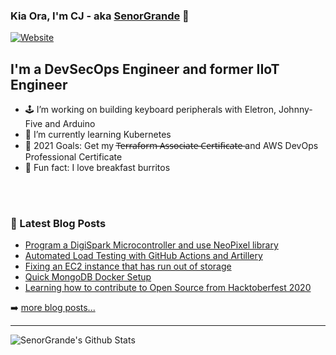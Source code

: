 ### Kia Ora, I'm CJ - aka [SenorGrande][website] 👋

[![Website](https://img.shields.io/website?label=senorgrande.github.io&style=for-the-badge&url=https%3A%2F%2Fsenorgrande.github.io)](https://senorgrande.github.io)

## I'm a DevSecOps Engineer and former IIoT Engineer

- 🕹️ I’m working on building keyboard peripherals with Eletron, Johnny-Five and Arduino
- 🔭 I’m currently learning Kubernetes
- 🥅 2021 Goals: Get my T̶e̶r̶r̶a̶f̶o̶r̶m̶ ̶A̶s̶s̶o̶c̶i̶a̶t̶e̶ ̶C̶e̶r̶t̶i̶f̶i̶c̶a̶t̶e̶  and AWS DevOps Professional Certificate
- 🌯 Fun fact: I love breakfast burritos

<br />
<br />

### 📕 Latest Blog Posts

<!-- BLOG-POST-LIST:START -->
- [Program a DigiSpark Microcontroller and use NeoPixel library](https://connor-hewett.medium.com/program-a-digispark-microcontroller-and-use-neopixel-library-81fc368d5a1a?source=rss-1b88832fa9b8------2)
- [Automated Load Testing with GitHub Actions and Artillery](https://connor-hewett.medium.com/automated-load-testing-with-github-actions-and-artillery-2e8cc95ed499?source=rss-1b88832fa9b8------2)
- [Fixing an EC2 instance that has run out of storage](https://connor-hewett.medium.com/fixing-an-ec2-instance-that-has-run-out-of-storage-311af60bfed?source=rss-1b88832fa9b8------2)
- [Quick MongoDB Docker Setup](https://connor-hewett.medium.com/quick-mongodb-docker-setup-d1959c8fc8f2?source=rss-1b88832fa9b8------2)
- [Learning how to contribute to Open Source from Hacktoberfest 2020](https://connor-hewett.medium.com/learning-how-to-contribute-to-open-source-from-hacktoberfest-2020-38cb3beeb47a?source=rss-1b88832fa9b8------2)
<!-- BLOG-POST-LIST:END -->

➡️ [more blog posts...](https://medium.com/@hewett.j.connor)

---

<img align="left" alt="SenorGrande's Github Stats" src="https://github-readme-stats.codestackr.vercel.app/api?username=SenorGrande&show_icons=true&hide_border=true" />


[website]: https://senorgrande.github.io
